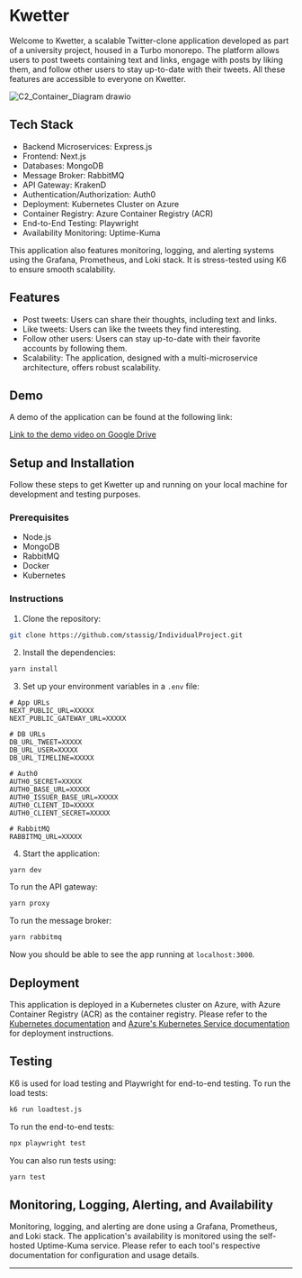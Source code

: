 # Kwetter

Welcome to Kwetter, a scalable Twitter-clone application developed as part of a university project, housed in a Turbo monorepo. The platform allows users to post tweets containing text and links, engage with posts by liking them, and follow other users to stay up-to-date with their tweets. All these features are accessible to everyone on Kwetter.

![C2_Container_Diagram drawio](https://github.com/stassig/IndividualProject/assets/78664231/022e3421-40e1-4ed2-8c96-953d53fbaace)


## Tech Stack

- Backend Microservices: Express.js
- Frontend: Next.js
- Databases: MongoDB
- Message Broker: RabbitMQ
- API Gateway: KrakenD
- Authentication/Authorization: Auth0
- Deployment: Kubernetes Cluster on Azure
- Container Registry: Azure Container Registry (ACR)
- End-to-End Testing: Playwright
- Availability Monitoring: Uptime-Kuma

This application also features monitoring, logging, and alerting systems using the Grafana, Prometheus, and Loki stack. It is stress-tested using K6 to ensure smooth scalability.

## Features

- Post tweets: Users can share their thoughts, including text and links.
- Like tweets: Users can like the tweets they find interesting.
- Follow other users: Users can stay up-to-date with their favorite accounts by following them.
- Scalability: The application, designed with a multi-microservice architecture, offers robust scalability.

## Demo

A demo of the application can be found at the following link: 

[Link to the demo video on Google Drive](https://drive.google.com/file/d/13oyOHfVDi_CC_UYl4tFuhxe3i01Oj9un/view?usp=sharing)

## Setup and Installation

Follow these steps to get Kwetter up and running on your local machine for development and testing purposes.

### Prerequisites

- Node.js
- MongoDB
- RabbitMQ
- Docker
- Kubernetes

### Instructions

1. Clone the repository:

```bash
git clone https://github.com/stassig/IndividualProject.git
```

2. Install the dependencies:

```bash
yarn install
```

3. Set up your environment variables in a `.env` file:

```env
# App URLs
NEXT_PUBLIC_URL=XXXXX
NEXT_PUBLIC_GATEWAY_URL=XXXXX

# DB URLs
DB_URL_TWEET=XXXXX
DB_URL_USER=XXXXX
DB_URL_TIMELINE=XXXXX

# Auth0
AUTH0_SECRET=XXXXX
AUTH0_BASE_URL=XXXXX
AUTH0_ISSUER_BASE_URL=XXXXX
AUTH0_CLIENT_ID=XXXXX
AUTH0_CLIENT_SECRET=XXXXX

# RabbitMQ
RABBITMQ_URL=XXXXX
```

4. Start the application:

```bash
yarn dev
```

To run the API gateway:

```bash
yarn proxy
```

To run the message broker:

```bash
yarn rabbitmq
```

Now you should be able to see the app running at `localhost:3000`.

## Deployment

This application is deployed in a Kubernetes cluster on Azure, with Azure Container Registry (ACR) as the container registry. Please refer to the [Kubernetes documentation](https://kubernetes.io/docs/home/) and [Azure's Kubernetes Service documentation](https://docs.microsoft.com/en-us/azure/aks/) for deployment instructions.

## Testing

K6 is used for load testing and Playwright for end-to-end testing. To run the load tests:

```bash
k6 run loadtest.js
```

To run the end-to-end tests:

```bash
npx playwright test
```

You can also run tests using:

```bash
yarn test
```

## Monitoring, Logging, Alerting, and Availability

Monitoring, logging, and alerting are done using a Grafana, Prometheus, and Loki stack. The application's availability is monitored using the self-hosted Uptime-Kuma service. Please refer to each tool's respective documentation for configuration and usage details.

---
